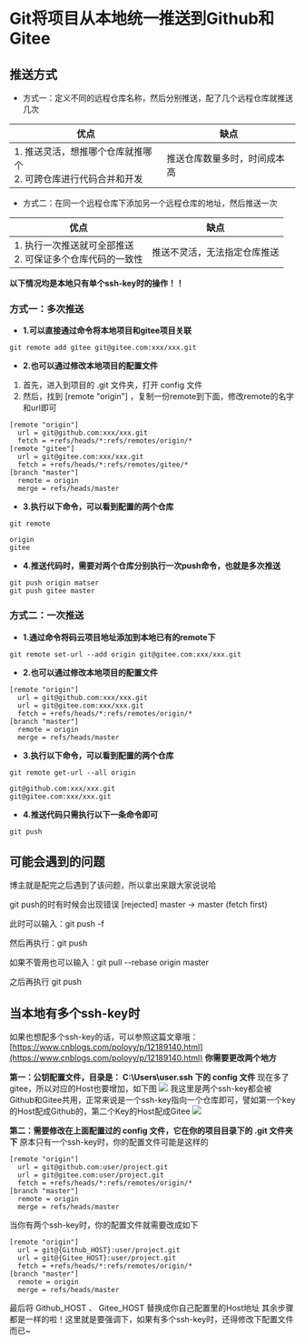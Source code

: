 # Git将项目从本地统一推送到Github和Gitee

## 推送方式
- 方式一：定义不同的远程仓库名称，然后分别推送，配了几个远程仓库就推送几次

| 优点 | 缺点 |
| --- | --- |
| 1. 推送灵活，想推哪个仓库就推哪个<br>2. 可跨仓库进行代码合并和开发 | 推送仓库数量多时，时间成本高 |
- 方式二：在同一个远程仓库下添加另一个远程仓库的地址，然后推送一次 

| 优点 | 缺点 |
| --- | --- |
| 1. 执行一次推送就可全部推送<br>2. 可保证多个仓库代码的一致性 | 推送不灵活，无法指定仓库推送 |

**以下情况均是本地只有单个ssh-key时的操作！！**
### 方式一：多次推送

- **1.可以直接通过命令将本地项目和gitee项目关联**
```shell
git remote add gitee git@gitee.com:xxx/xxx.git
```
- **2.也可以通过修改本地项目的配置文件**

1. 首先，进入到项目的 .git 文件夹，打开 config 文件
2. 然后，找到 [remote "origin"] ，复制一份remote到下面，修改remote的名字和url即可
```shell
[remote "origin"]
  url = git@github.com:xxx/xxx.git
  fetch = +refs/heads/*:refs/remotes/origin/*
[remote "gitee"]
  url = git@gitee.com:xxx/xxx.git
  fetch = +refs/heads/*:refs/remotes/gitee/*
[branch "master"]
  remote = origin
  merge = refs/heads/master
```
- **3.执行以下命令，可以看到配置的两个仓库**
```shell
git remote
```
```shell
origin
gitee
```
- **4.推送代码时，需要对两个仓库分别执行一次push命令，也就是多次推送**
```shell
git push origin matser 
git push gitee master
```

### 方式二：一次推送

- **1.通过命令将码云项目地址添加到本地已有的remote下**
```shell
git remote set-url --add origin git@gitee.com:xxx/xxx.git
```
- **2.也可以通过修改本地项目的配置文件**
```shell
[remote "origin"]
  url = git@github.com:xxx/xxx.git
  url = git@gitee.com:xxx/xxx.git
  fetch = +refs/heads/*:refs/remotes/origin/*
[branch "master"]
  remote = origin
  merge = refs/heads/master
```
- **3.执行以下命令，可以看到配置的两个仓库**
```shell
git remote get-url --all origin
```
```shell
git@github.com:xxx/xxx.git
git@gitee.com:xxx/xxx.git
```
- **4.推送代码只需执行以下一条命令即可**
```shell
git push
```

## 可能会遇到的问题
博主就是配完之后遇到了该问题，所以拿出来跟大家说说哈

git push的时有时候会出现错误 [rejected] master -> master (fetch first)

此时可以输入：git push -f

然后再执行：git push

如果不管用也可以输入：git pull --rebase origin master

之后再执行 git push


## 当本地有多个ssh-key时
如果也想配多个ssh-key的话，可以参照这篇文章哦：[https://www.cnblogs.com/poloyy/p/12189140.html](https://www.cnblogs.com/poloyy/p/12189140.html)
**你需要更改两个地方**

**第一：公钥配置文件，目录是： C:\Users\user\.ssh 下的 config 文件**
现在多了gitee，所以对应的Host也要增加，如下图
![](https://cdn.jsdelivr.net/gh/codelhf/codelhf.github.io@main/src/public/images/202405261701299.png)
我这里是两个ssh-key都会被Github和Gitee共用，正常来说是一个ssh-key指向一个仓库即可，譬如第一个key的Host配成Github的，第二个Key的Host配成Gitee
![](https://cdn.jsdelivr.net/gh/codelhf/codelhf.github.io@main/src/public/images/202405261702100.png)

**第二：需要修改在上面配置过的 config 文件，它在你的项目目录下的 .git 文件夹下**
原本只有一个ssh-key时，你的配置文件可能是这样的
```shell
[remote "origin"]
  url = git@github.com:user/project.git
  url = git@gitee.com:user/project.git
  fetch = +refs/heads/*:refs/remotes/origin/*
[branch "master"]
  remote = origin
  merge = refs/heads/master
```

当你有两个ssh-key时，你的配置文件就需要改成如下
```shell
[remote "origin"]
  url = git@{Github_HOST}:user/project.git
  url = git@{Gitee_HOST}:user/project.git
  fetch = +refs/heads/*:refs/remotes/origin/*
[branch "master"]
  remote = origin
  merge = refs/heads/master
```

最后将 Github_HOST 、 Gitee_HOST 替换成你自己配置里的Host地址
其余步骤都是一样的啦！这里就是要强调下，如果有多个ssh-key时，还得修改下配置文件而已~
